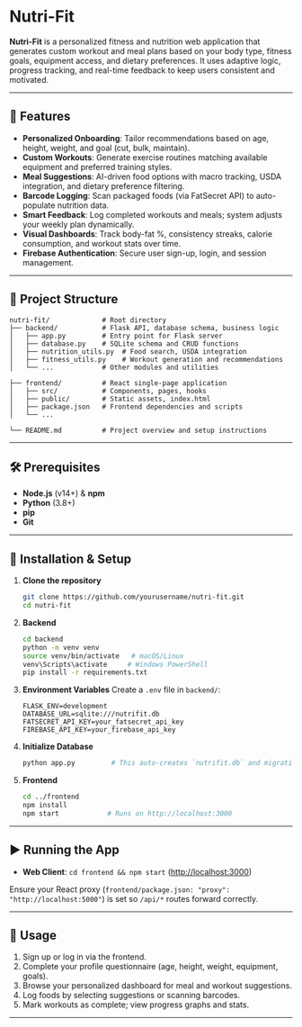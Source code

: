 # Nutri-Fit

**Nutri-Fit** is a personalized fitness and nutrition web application that generates custom workout and meal plans based on your body type, fitness goals, equipment access, and dietary preferences. It uses adaptive logic, progress tracking, and real-time feedback to keep users consistent and motivated.

---

## 🚀 Features

* **Personalized Onboarding**: Tailor recommendations based on age, height, weight, and goal (cut, bulk, maintain).
* **Custom Workouts**: Generate exercise routines matching available equipment and preferred training styles.
* **Meal Suggestions**: AI-driven food options with macro tracking, USDA integration, and dietary preference filtering.
* **Barcode Logging**: Scan packaged foods (via FatSecret API) to auto-populate nutrition data.
* **Smart Feedback**: Log completed workouts and meals; system adjusts your weekly plan dynamically.
* **Visual Dashboards**: Track body-fat %, consistency streaks, calorie consumption, and workout stats over time.
* **Firebase Authentication**: Secure user sign-up, login, and session management.

---

## 📁 Project Structure

```
nutri-fit/             # Root directory
├── backend/           # Flask API, database schema, business logic
│   ├── app.py         # Entry point for Flask server
│   ├── database.py    # SQLite schema and CRUD functions
│   ├── nutrition_utils.py  # Food search, USDA integration
│   ├── fitness_utils.py    # Workout generation and recommendations
│   └── ...            # Other modules and utilities

├── frontend/          # React single-page application
│   ├── src/           # Components, pages, hooks
│   ├── public/        # Static assets, index.html
│   ├── package.json   # Frontend dependencies and scripts
│   └── ...

└── README.md          # Project overview and setup instructions
```

---

## 🛠️ Prerequisites

* **Node.js** (v14+) & **npm**
* **Python** (3.8+)
* **pip**
* **Git**

---

## 🔧 Installation & Setup

1. **Clone the repository**

   ```bash
   git clone https://github.com/yourusername/nutri-fit.git
   cd nutri-fit
   ```

2. **Backend**

   ```bash
   cd backend
   python -m venv venv
   source venv/bin/activate   # macOS/Linux
   venv\Scripts\activate     # Windows PowerShell
   pip install -r requirements.txt
   ```

3. **Environment Variables**
   Create a `.env` file in `backend/`:

   ```env
   FLASK_ENV=development
   DATABASE_URL=sqlite:///nutrifit.db
   FATSECRET_API_KEY=your_fatsecret_api_key
   FIREBASE_API_KEY=your_firebase_api_key
   ```

4. **Initialize Database**

   ```bash
   python app.py         # This auto-creates `nutrifit.db` and migrations
   ```

5. **Frontend**

   ```bash
   cd ../frontend
   npm install
   npm start            # Runs on http://localhost:3000
   ```

---

## ▶️ Running the App

* **Web Client**: `cd frontend && npm start` ([http://localhost:3000](http://localhost:3000))

Ensure your React proxy (`frontend/package.json: "proxy": "http://localhost:5000"`) is set so `/api/*` routes forward correctly.

---

## 📒 Usage

1. Sign up or log in via the frontend.
2. Complete your profile questionnaire (age, height, weight, equipment, goals).
3. Browse your personalized dashboard for meal and workout suggestions.
4. Log foods by selecting suggestions or scanning barcodes.
5. Mark workouts as complete; view progress graphs and stats.

---
